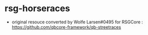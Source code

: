 # rsg-horseraces
 
- original resouce converted by Wolfe Larsen#0495 for RSGCore : https://github.com/qbcore-framework/qb-streetraces